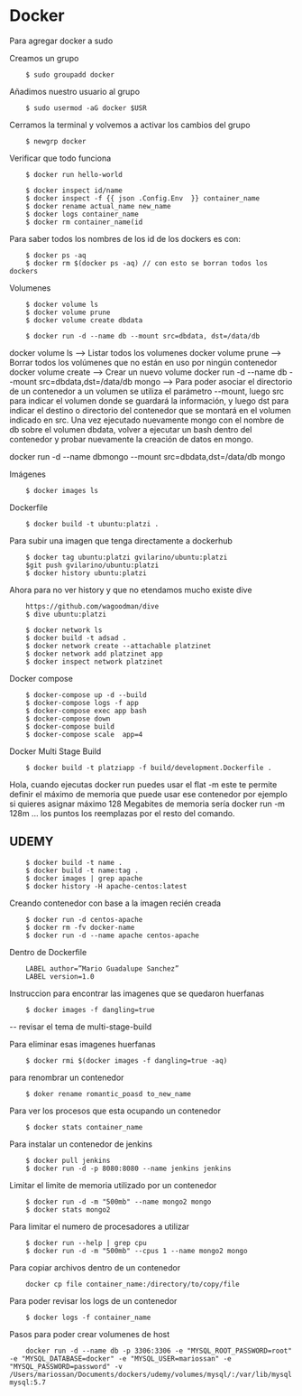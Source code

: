 # Docker 

Para agregar docker a sudo

Creamos un grupo
```
    $ sudo groupadd docker
```

Añadimos nuestro usuario al grupo
```
    $ sudo usermod -aG docker $USR
```

Cerramos la terminal y volvemos a activar los cambios del grupo
```
    $ newgrp docker
```

Verificar que todo funciona
```
    $ docker run hello-world
```





```
    $ docker inspect id/name
    $ docker inspect -f {{ json .Config.Env  }} container_name
    $ docker rename actual_name new_name
    $ docker logs container_name
    $ docker rm container_name(id
```

Para saber todos los nombres de los id de los dockers es con:
```
    $ docker ps -aq
    $ docker rm $(docker ps -aq) // con esto se borran todos los dockers 
```

Volumenes
```
    $ docker volume ls
    $ docker volume prune
    $ docker volume create dbdata

    $ docker run -d --name db --mount src=dbdata, dst=/data/db
```


docker volume ls —> Listar todos los volumenes
docker volume prune —> Borrar todos los volúmenes que no están en uso por ningún contenedor
docker volume create <nombre volume> —> Crear un nuevo volume
docker run -d --name db --mount src=dbdata,dst=/data/db mongo —> Para poder asociar el directorio de un contenedor a un volumen se utiliza el parámetro --mount, luego src para indicar el volumen donde se guardará la información, y luego dst para indicar el destino o directorio del contenedor que se montará en el volumen indicado en src.
Una vez ejecutado nuevamente mongo con el nombre de db sobre el volumen dbdata, volver a ejecutar un bash dentro del contenedor y probar nuevamente la creación de datos en mongo.


docker run -d --name dbmongo --mount src=dbdata,dst=/data/db mongo


Imágenes
```
    $ docker images ls
```

Dockerfile
```
    $ docker build -t ubuntu:platzi .
```

Para subir una imagen que tenga directamente a dockerhub
```
    $ docker tag ubuntu:platzi gvilarino/ubuntu:platzi
    $git push gvilarino/ubuntu:platzi
    $ docker history ubuntu:platzi
```

Ahora para no ver history y que no etendamos mucho existe dive 
```
    https://github.com/wagoodman/dive
    $ dive ubuntu:platzi

    $ docker network ls
    $ docker build -t adsad .
    $ docker network create --attachable platzinet
    $ docker network add platzinet app
    $ docker inspect network platzinet
```

Docker compose
```
    $ docker-compose up -d --build
    $ docker-compose logs -f app
    $ docker-compose exec app bash
    $ docker-compose down
    $ docker-compose build 
    $ docker-compose scale  app=4
```


Docker Multi Stage Build
```
    $ docker build -t platziapp -f build/development.Dockerfile .
```

Hola, cuando ejecutas docker run puedes usar el flat -m este te permite definir el máximo de memoria que puede usar ese contenedor por ejemplo si quieres asignar máximo 128 Megabites de memoria sería docker run -m 128m ... los puntos los reemplazas por el resto del comando.



## UDEMY

```
    $ docker build -t name .
    $ docker build -t name:tag .
    $ docker images | grep apache
    $ docker history -H apache-centos:latest
```

Creando contenedor con base  a la imagen recién creada
```
    $ docker run -d centos-apache
    $ docker rm -fv docker-name
    $ docker run -d --name apache centos-apache
```

Dentro de Dockerfile
```
    LABEL author=”Mario Guadalupe Sanchez”
    LABEL version=1.0
```

Instruccion para encontrar las imagenes que se quedaron huerfanas
```
    $ docker images -f dangling=true
```

-- revisar el tema de multi-stage-build


Para eliminar esas imagenes huerfanas
```
    $ docker rmi $(docker images -f dangling=true -aq)
```

para renombrar un contenedor
```
    $ doker rename romantic_poasd to_new_name
```


Para ver los  procesos que esta ocupando un contenedor
```
    $ docker stats container_name
```

Para instalar un contenedor de jenkins
```
    $ docker pull jenkins
    $ docker run -d -p 8080:8080 --name jenkins jenkins
```

Limitar el limite de memoria utilizado por un contenedor
```
    $ docker run -d -m "500mb" --name mongo2 mongo
    $ docker stats mongo2
```

Para limitar el numero de procesadores a utilizar
```
    $ docker run --help | grep cpu
    $ docker run -d -m "500mb" --cpus 1 --name mongo2 mongo 
```

Para copiar archivos dentro de un contenedor
```
    docker cp file container_name:/directory/to/copy/file
```

Para poder revisar los logs de un contenedor
```
    $ docker logs -f container_name
```

Pasos para poder crear volumenes de host
```
    docker run -d --name db -p 3306:3306 -e "MYSQL_ROOT_PASSWORD=root" -e "MYSQL_DATABASE=docker" -e "MYSQL_USER=mariossan" -e "MYSQL_PASSWORD=password" -v /Users/mariossan/Documents/dockers/udemy/volumes/mysql/:/var/lib/mysql mysql:5.7
```